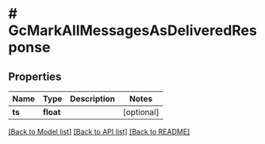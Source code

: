 # # GcMarkAllMessagesAsDeliveredResponse

## Properties

Name | Type | Description | Notes
------------ | ------------- | ------------- | -------------
**ts** | **float** |  | [optional]

[[Back to Model list]](../../README.md#models) [[Back to API list]](../../README.md#endpoints) [[Back to README]](../../README.md)
